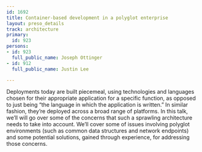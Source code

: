 ```yaml
---
id: 1692
title: Container-based development in a polyglot enterprise
layout: preso_details
track: architecture
primary:
  id: 923
persons:
- id: 923
  full_public_name: Joseph Ottinger
- id: 912
  full_public_name: Justin Lee

---
```

Deployments today are built piecemeal, using technologies and languages chosen for their appropriate application for a specific function, as opposed to just being “the language in which the application is written.” In similar fashion, they’re deployed across a broad range of platforms. In this talk, we’ll will go over some of the concerns that such a sprawling architecture needs to take into account.  We’ll cover some of issues involving polyglot environments (such as common data structures and network endpoints) and some potential solutions, gained through experience, for addressing those concerns.
